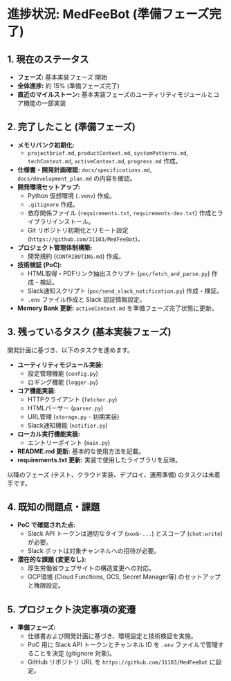 # **進捗状況: MedFeeBot (準備フェーズ完了)**

## **1. 現在のステータス**

- **フェーズ:** 基本実装フェーズ 開始
- **全体進捗:** 約 15% (準備フェーズ完了)
- **直近のマイルストーン:**
  基本実装フェーズのユーティリティモジュールとコア機能の一部実装

## **2. 完了したこと (準備フェーズ)**

- **メモリバンク初期化:**
  - `projectbrief.md`, `productContext.md`, `systemPatterns.md`,
    `techContext.md`, `activeContext.md`, `progress.md` 作成。
- **仕様書・開発計画確認:** `docs/specifications.md`, `docs/development_plan.md`
  の内容を確認。
- **開発環境セットアップ:**
  - Python 仮想環境 (`.venv`) 作成。
  - `.gitignore` 作成。
  - 依存関係ファイル (`requirements.txt`, `requirements-dev.txt`)
    作成とライブラリインストール。
  - Git リポジトリ初期化とリモート設定 (`https://github.com/31103/MedFeeBot`)。
- **プロジェクト管理体制構築:**
  - 開発規約 (`CONTRIBUTING.md`) 作成。
- **技術検証 (PoC):**
  - HTML取得・PDFリンク抽出スクリプト (`poc/fetch_and_parse.py`) 作成・検証。
  - Slack通知スクリプト (`poc/send_slack_notification.py`) 作成・検証。
  - `.env` ファイル作成と Slack 認証情報設定。
- **Memory Bank 更新:** `activeContext.md` を準備フェーズ完了状態に更新。

## **3. 残っているタスク (基本実装フェーズ)**

開発計画に基づき、以下のタスクを進めます。

- **ユーティリティモジュール実装:**
  - 設定管理機能 (`config.py`)
  - ロギング機能 (`logger.py`)
- **コア機能実装:**
  - HTTPクライアント (`fetcher.py`)
  - HTMLパーサー (`parser.py`)
  - URL管理 (`storage.py` - 初期実装)
  - Slack通知機能 (`notifier.py`)
- **ローカル実行機能実装:**
  - エントリーポイント (`main.py`)
- **README.md 更新:** 基本的な使用方法を記載。
- **requirements.txt 更新:** 実装で使用したライブラリを反映。

以降のフェーズ (テスト、クラウド実装、デプロイ、運用準備) のタスクは未着手です。

## **4. 既知の問題点・課題**

- **PoC で確認された点:**
  - Slack API トークンは適切なタイプ (`xoxb-...`) とスコープ (`chat:write`)
    が必要。
  - Slack ボットは対象チャンネルへの招待が必要。
- **潜在的な課題 (変更なし):**
  - 厚生労働省ウェブサイトの構造変更への対応。
  - GCP環境 (Cloud Functions, GCS, Secret Manager等) のセットアップと権限設定。

## **5. プロジェクト決定事項の変遷**

- **準備フェーズ:**
  - 仕様書および開発計画に基づき、環境設定と技術検証を実施。
  - PoC 用に Slack API トークンとチャンネル ID を `.env`
    ファイルで管理することを決定 (gitignore 対象)。
  - GitHub リポジトリ URL を `https://github.com/31103/MedFeeBot` に設定。
